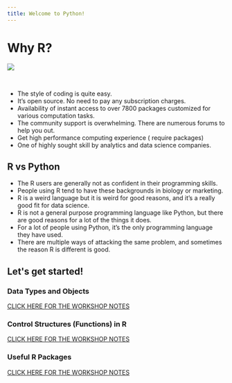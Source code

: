 ```yaml
---
title: Welcome to Python!
---
```


# Why R? 

![](https://d33wubrfki0l68.cloudfront.net/571b056757d68e6df81a3e3853f54d3c76ad6efc/32d37/diagrams/data-science.png)

<br>

- The style of coding is quite easy.
- It’s open source. No need to pay any subscription charges.
- Availability of instant access to over 7800 packages customized for various computation tasks.
- The community support is overwhelming. There are numerous forums to help you out.
- Get high performance computing experience ( require packages)
- One of highly sought skill by analytics and data science companies.


## R vs Python 

- The R users are generally not as confident in their programming skills.
- People using R tend to have these backgrounds in biology or marketing. 
- R is a weird language but it is weird for good reasons, and it’s a really good fit for data science. 
- R is not a general purpose programming language like Python, but there are good reasons for a lot of the things it does.
- For a lot of people using Python, it’s the only programming language they have used.
- There are multiple ways of attacking the same problem, and sometimes the reason R is different is good.


## Let's get started!

### Data Types and Objects 

[CLICK HERE FOR THE WORKSHOP NOTES](https://colab.research.google.com/drive/1CAbmUvotwSx-uYJ8yehRO-TrmfzXXkOx)

### Control Structures (Functions) in R

[CLICK HERE FOR THE WORKSHOP NOTES](https://colab.research.google.com/drive/1FROQ7Tb2Xc7HcmD_pI_cMQXd6_CJrNlK)

### Useful R Packages
[CLICK HERE FOR THE WORKSHOP NOTES](https://colab.research.google.com/drive/1rJ88CXsRDY-4u_GQ7tQnTJIefLKnjM2w)

